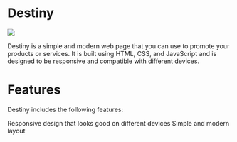 <!-- @format -->
# Destiny

<img src="gif/gif.gif"/>

Destiny is a simple and modern web page that you can use to promote your products or services. It is built using HTML, CSS, and JavaScript and is designed to be responsive and compatible with different devices.

# Features
Destiny includes the following features:

Responsive design that looks good on different devices
Simple and modern layout